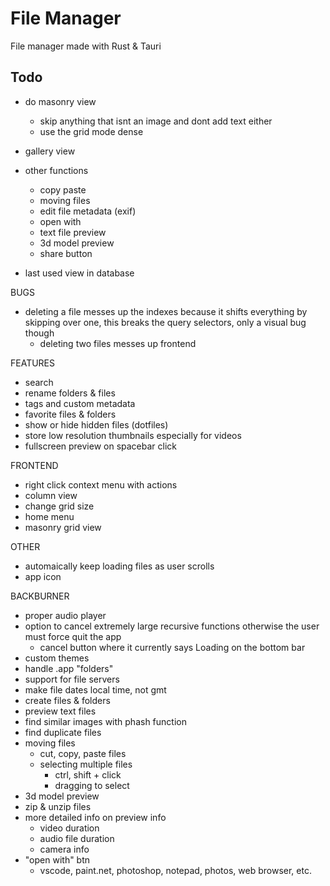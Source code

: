 # File Manager

File manager made with Rust & Tauri

## Todo

- do masonry view
  - skip anything that isnt an image and dont add text either
  - use the grid mode dense

- gallery view

- other functions
  - copy paste
  - moving files
  - edit file metadata (exif)
  - open with
  - text file preview
  - 3d model preview
  - share button

- last used view in database

BUGS
- deleting a file messes up the indexes because it shifts everything by skipping over one, this breaks the query selectors, only a visual bug though
  - deleting two files messes up frontend

FEATURES
- search
- rename folders & files
- tags and custom metadata
- favorite files & folders
- show or hide hidden files (dotfiles)
- store low resolution thumbnails especially for videos
- fullscreen preview on spacebar click

FRONTEND
- right click context menu with actions
- column view
- change grid size
- home menu
- masonry grid view

OTHER
- automaically keep loading files as user scrolls
- app icon

BACKBURNER
- proper audio player
- option to cancel extremely large recursive functions otherwise the user must force quit the app
  - cancel button where it currently says Loading on the bottom bar
- custom themes
- handle .app "folders"
- support for file servers
- make file dates local time, not gmt
- create files & folders
- preview text files
- find similar images with phash function
- find duplicate files
- moving files
  - cut, copy, paste files
  - selecting multiple files
    - ctrl, shift + click
    - dragging to select
- 3d model preview
- zip & unzip files
- more detailed info on preview info
  - video duration
  - audio file duration
  - camera info
- "open with" btn
  - vscode, paint.net, photoshop, notepad, photos, web browser, etc.
